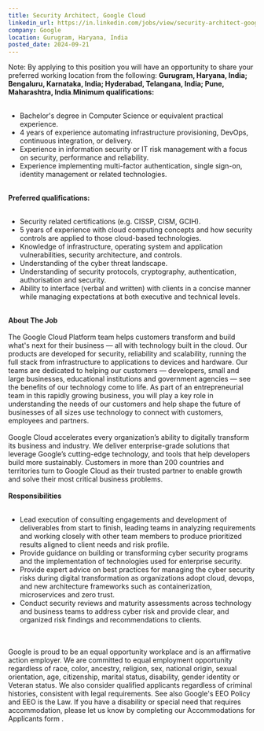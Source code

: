 ```yaml
---
title: Security Architect, Google Cloud
linkedin_url: https://in.linkedin.com/jobs/view/security-architect-google-cloud-at-google-4011995737?position=9&pageNum=5&refId=R7Sq0DXDdHZl5OkVqOIlAQ%3D%3D&trackingId=3FdWAZKZfMCJJkbMX5z0gw%3D%3D
company: Google
location: Gurugram, Haryana, India
posted_date: 2024-09-21
---
```


<div class="description__text description__text--rich">
<section class="show-more-less-html" data-max-lines="5">
<div class="show-more-less-html__markup show-more-less-html__markup--clamp-after-5 relative overflow-hidden">
          Note: By applying to this position you will have an opportunity to share your preferred working location from the following: <strong>Gurugram, Haryana, India; Bengaluru, Karnataka, India; Hyderabad, Telangana, India; Pune, Maharashtra, India</strong>.<strong>Minimum qualifications:<br/><br/></strong><ul><li>Bachelor's degree in Computer Science or equivalent practical experience.</li><li>4 years of experience automating infrastructure provisioning, DevOps, continuous integration, or delivery.</li><li>Experience in information security or IT risk management with a focus on security, performance and reliability.</li><li>Experience implementing multi-factor authentication, single sign-on, identity management or related technologies.<br/><br/></li></ul><strong>Preferred qualifications:<br/><br/></strong><ul><li>Security related certifications (e.g. CISSP, CISM, GCIH).</li><li>5 years of experience with cloud computing concepts and how security controls are applied to those cloud-based technologies.</li><li>Knowledge of infrastructure, operating system and application vulnerabilities, security architecture, and controls.</li><li>Understanding of the cyber threat landscape.</li><li>Understanding of security protocols, cryptography, authentication, authorisation and security.</li><li>Ability to interface (verbal and written) with clients in a concise manner while managing expectations at both executive and technical levels.<br/><br/></li></ul><strong>About The Job<br/><br/></strong>The Google Cloud Platform team helps customers transform and build what's next for their business — all with technology built in the cloud. Our products are developed for security, reliability and scalability, running the full stack from infrastructure to applications to devices and hardware. Our teams are dedicated to helping our customers — developers, small and large businesses, educational institutions and government agencies — see the benefits of our technology come to life. As part of an entrepreneurial team in this rapidly growing business, you will play a key role in understanding the needs of our customers and help shape the future of businesses of all sizes use technology to connect with customers, employees and partners.<br/><br/>Google Cloud accelerates every organization’s ability to digitally transform its business and industry. We deliver enterprise-grade solutions that leverage Google’s cutting-edge technology, and tools that help developers build more sustainably. Customers in more than 200 countries and territories turn to Google Cloud as their trusted partner to enable growth and solve their most critical business problems.<br/><br/><strong>Responsibilities<br/><br/></strong><ul><li>Lead execution of consulting engagements and development of deliverables from start to finish, leading teams in analyzing requirements and working closely with other team members to produce prioritized results aligned to client needs and risk profile.</li><li>Provide guidance on building or transforming cyber security programs and the implementation of technologies used for enterprise security. </li><li>Provide expert advice on best practices for managing the cyber security risks during digital transformation as organizations adopt cloud, devops, and new architecture frameworks such as containerization, microservices and zero trust.</li><li>Conduct security reviews and maturity assessments across technology and business teams to address cyber risk and provide clear, and organized risk findings and recommendations to clients.<br/><br/><br/></li></ul>Google is proud to be an equal opportunity workplace and is an affirmative action employer. We are committed to equal employment opportunity regardless of race, color, ancestry, religion, sex, national origin, sexual orientation, age, citizenship, marital status, disability, gender identity or Veteran status. We also consider qualified applicants regardless of criminal histories, consistent with legal requirements. See also Google's EEO Policy and EEO is the Law. If you have a disability or special need that requires accommodation, please let us know by completing our Accommodations for Applicants form .
        </div>


<!-- --> </section>
</div>